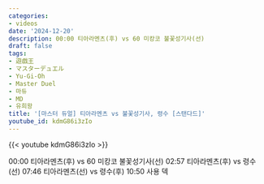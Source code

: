 ```yaml
---
categories:
- videos
date: '2024-12-20'
description: 00:00 티아라멘츠(후) vs 60 미캉코 불꽃성기사(선)
draft: false
tags:
- 遊戯王
- マスターデュエル
- Yu-Gi-Oh
- Master Duel
- 마듀
- MD
- 유희왕
title: '[마스터 듀얼] 티아라멘츠 vs 불꽃성기사, 령수 [스탠다드]'
youtube_id: kdmG86i3zIo
---
```



{{< youtube kdmG86i3zIo >}}

00:00 티아라멘츠(후) vs 60 미캉코 불꽃성기사(선)
02:57 티아라멘츠(후) vs 령수(선)
07:46 티아라멘츠(선) vs 령수(후)
10:50 사용 덱